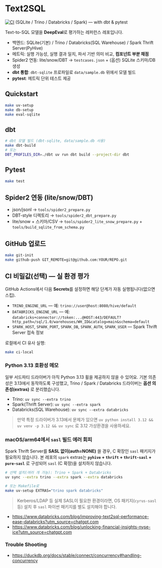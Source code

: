 # Text2SQL

[![CI](https://github.com/kyungjunleeme/Text2SQL/actions/workflows/ci.yml/badge.svg)](https://github.com/kyungjunleeme/Text2SQL/actions/workflows/ci.yml) (SQLite / Trino / Databricks / Spark) — with dbt & pytest

Text-to-SQL 모델을 **DeepEval**로 평가하는 레퍼런스 레포입니다.  
- 백엔드: SQLite(기본) / Trino / Databricks(SQL Warehouse) / Spark Thrift Server(PyHive)  
- 메트릭: 실행 가능성, 실행 결과 일치, 파서 기반 의미 비교, **컴포넌트 부분 채점**  
- Spider2 연동: lite/snow/DBT → `testcases.json` + (옵션) SQLite 스키마/DB 생성  
- **dbt 통합**: `dbt-sqlite` 프로파일로 `data/sample.db` 위에서 모델 빌드  
- **pytest**: 메트릭 단위 테스트 제공

## Quickstart
```bash
make uv-setup
make db-setup
make eval-sqlite
```

## dbt
```bash
# dbt 모델 빌드 (dbt-sqlite, data/sample.db 사용)
make dbt-build
# 또는
DBT_PROFILES_DIR=./dbt uv run dbt build --project-dir dbt
```

## Pytest
```bash
make test
```

## Spider2 연동 (lite/snow/DBT)
- json/jsonl → `tools/spider2_prepare.py`
- DBT-style 디렉토리 → `tools/spider2_dbt_prepare.py`
- lite/snow + 스키마/CSV → `tools/spider2_lite_snow_prepare.py` + `tools/build_sqlite_from_schema.py`

## GitHub 업로드
```bash
make git-init
make github-push GIT_REMOTE=git@github.com:YOUR/REPO.git
```

## CI 비밀값(선택) — 실 환경 평가
GitHub Actions에서 다음 **Secrets**를 설정하면 해당 단계가 자동 실행됩니다(없으면 스킵).
- `TRINO_ENGINE_URL` — 예: `trino://user@host:8080/hive/default`
- `DATABRICKS_ENGINE_URL` — 예: `databricks+connector://token:...@HOST:443/DEFAULT?http_path=/sql/1.0/warehouses/WH_ID&catalog=main&schema=default`
- `SPARK_HOST`, `SPARK_PORT`, `SPARK_DB`, `SPARK_AUTH`, `SPARK_USER` — Spark Thrift Server 접속 정보

로컬에서 CI 유사 실행:
```bash
make ci-local
```


### Python 3.13 호환성 메모
일부 서드파티 드라이버가 아직 Python 3.13 휠을 제공하지 않을 수 있어요. 기본 의존성은 3.13에서 동작하도록 구성했고,
Trino / Spark / Databricks 드라이버는 **옵션 의존성(extras)** 로 분리했습니다.

- Trino: `uv sync --extra trino`
- Spark(Thrift Server): `uv sync --extra spark`
- Databricks(SQL Warehouse): `uv sync --extra databricks`

> 만약 특정 드라이버가 3.13에서 문제가 있으면 `uv python install 3.12 && uv venv -p 3.12 && uv sync` 로 3.12 가상환경을 사용하세요.


### macOS/arm64에서 `sasl` 빌드 에러 회피
Spark Thrift Server를 **SASL 없이(auth=NONE)** 쓸 경우, C 확장인 `sasl` 패키지가 필요하지 않습니다.
본 레포의 `spark` extras는 **`pyhive` + `thrift` + `thrift-sasl` + `pure-sasl`** 로 구성되어 `sasl` (C 확장)을 설치하지 않습니다.

```bash
# 선택 설치(여러 개 가능): Trino + Spark + Databricks
uv sync --extra trino --extra spark --extra databricks

# 또는 Makefile로
make uv-setup EXTRAS="trino spark databricks"
```
> Kerberos/LDAP 등 실제 SASL이 필요한 환경이라면, OS 패키지(`cyrus-sasl` 등) 설치 후 `sasl` 파이썬 패키지를 별도 설치해야 합니다.


- https://www.databricks.com/blog/improving-text2sql-performance-ease-databricks?utm_source=chatgpt.com
- https://www.databricks.com/blog/unlocking-financial-insights-nyse-ice?utm_source=chatgpt.com

### Trouble Shooting 
- https://duckdb.org/docs/stable/connect/concurrency#handling-concurrency